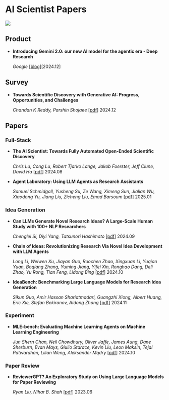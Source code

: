 # AI Scientist Papers

![](https://img.shields.io/github/last-commit/Aaron617/AI-Scientist-Papers?color=green)

## Product

- **Introducing Gemini 2.0: our new AI model for the agentic era - Deep Research**

    *Google* [[blog](https://blog.google/technology/google-deepmind/google-gemini-ai-update-december-2024/#ceo-message)][2024.12]


## Survey

- **Towards Scientific Discovery with Generative AI: Progress, Opportunities, and Challenges** 

   *Chandan K Reddy,  Parshin Shojaee*  [[pdf](https://arxiv.org/html/2412.11427v1)] 2024.12

## Papers

### Full-Stack

- **The AI Scientist: Towards Fully Automated Open-Ended Scientific Discovery**

   *Chris Lu, Cong Lu, Robert Tjarko Lange, Jakob Foerster, Jeff Clune, David Ha*  [[pdf](https://arxiv.org/abs/2408.06292)] 2024.08

- **Agent Laboratory: Using LLM Agents as Research Assistants**

   *Samuel Schmidgall, Yusheng Su, Ze Wang, Ximeng Sun, Jialian Wu, Xiaodong Yu, Jiang Liu, Zicheng Liu, Emad Barsoum* [[pdf](https://huggingface.co/papers/2501.04227)] 2025.01

### Idea Generation


- **Can LLMs Generate Novel Research Ideas? A Large-Scale Human Study with 100+ NLP Researchers**

    *Chenglei Si, Diyi Yang, Tatsunori Hashimoto* [[pdf](https://arxiv.org/abs/2409.04109)] 2024.09

- **Chain of Ideas: Revolutionizing Research Via Novel Idea Development with LLM Agents**

   *Long Li, Weiwen Xu, Jiayan Guo, Ruochen Zhao, Xingxuan Li, Yuqian Yuan, Boqiang Zhang, Yuming Jiang, Yifei Xin, Ronghao Dang, Deli Zhao, Yu Rong, Tian Feng, Lidong Bing* [[pdf](https://arxiv.org/pdf/2410.13185)] 2024.10

- **IdeaBench: Benchmarking Large Language Models for Research Idea Generation**

   *Sikun Guo, Amir Hassan Shariatmadari, Guangzhi Xiong, Albert Huang, Eric Xie, Stefan Bekiranov, Aidong Zhang* [[pdf](https://arxiv.org/abs/2411.02429)] 2024.11


### Experiment

- **MLE-bench: Evaluating Machine Learning Agents on Machine Learning Engineering**

   *Jun Shern Chan, Neil Chowdhury, Oliver Jaffe, James Aung, Dane Sherburn, Evan Mays, Giulio Starace, Kevin Liu, Leon Maksin, Tejal Patwardhan, Lilian Weng, Aleksander Mądry* [[pdf](https://arxiv.org/abs/2410.07095)] 2024.10



### Paper Review

- **ReviewerGPT? An Exploratory Study on Using Large Language Models for Paper Reviewing**

    *Ryan Liu, Nihar B. Shah* [[pdf](https://arxiv.org/abs/2306.00622)] 2023.06
